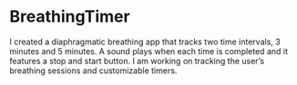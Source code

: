 # BreathingTimer

I created a diaphragmatic breathing app that tracks two time intervals, 3 minutes and 5 minutes. A sound plays when each time is completed and it features a stop and start button. I am working on tracking the user’s breathing sessions and customizable timers.
